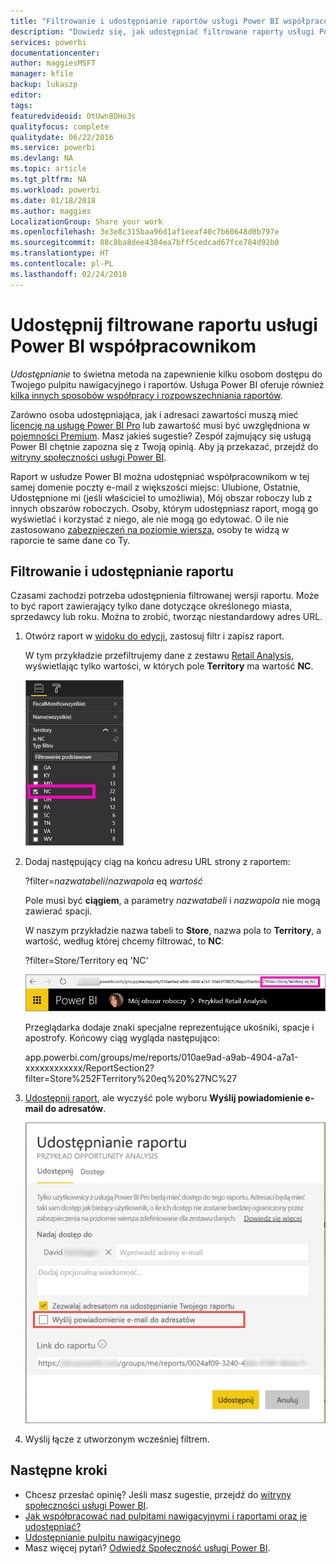 ```yaml
---
title: "Filtrowanie i udostępnianie raportów usługi Power BI współpracownikom"
description: "Dowiedz się, jak udostępniać filtrowane raporty usługi Power BI współpracownikom w Twojej organizacji."
services: powerbi
documentationcenter: 
author: maggiesMSFT
manager: kfile
backup: lukaszp
editor: 
tags: 
featuredvideoid: 0tUwn8DHo3s
qualityfocus: complete
qualitydate: 06/22/2016
ms.service: powerbi
ms.devlang: NA
ms.topic: article
ms.tgt_pltfrm: NA
ms.workload: powerbi
ms.date: 01/18/2018
ms.author: maggies
LocalizationGroup: Share your work
ms.openlocfilehash: 3e3e8c315baa96d1af1eeaf40c7b60648d0b797e
ms.sourcegitcommit: 88c8ba8dee4384ea7bff5cedcad67fce784d92b0
ms.translationtype: HT
ms.contentlocale: pl-PL
ms.lasthandoff: 02/24/2018
---
```

# <a name="share-a-filtered-power-bi-report-with-your-coworkers"></a>Udostępnij filtrowane raportu usługi Power BI współpracownikom
*Udostępnianie* to świetna metoda na zapewnienie kilku osobom dostępu do Twojego pulpitu nawigacyjnego i raportów. Usługa Power BI oferuje również [kilka innych sposobów współpracy i rozpowszechniania raportów](service-how-to-collaborate-distribute-dashboards-reports.md).

Zarówno osoba udostępniająca, jak i adresaci zawartości muszą mieć [licencję na usługę Power BI Pro](service-free-vs-pro.md) lub zawartość musi być uwzględniona w [pojemności Premium](service-premium.md). Masz jakieś sugestie? Zespół zajmujący się usługą Power BI chętnie zapozna się z Twoją opinią. Aby ją przekazać, przejdź do [witryny społeczności usługi Power BI](https://community.powerbi.com/).

Raport w usłudze Power BI można udostępniać współpracownikom w tej samej domenie poczty e-mail z większości miejsc: Ulubione, Ostatnie, Udostępnione mi (jeśli właściciel to umożliwia), Mój obszar roboczy lub z innych obszarów roboczych. Osoby, którym udostępniasz raport, mogą go wyświetlać i korzystać z niego, ale nie mogą go edytować. O ile nie zastosowano [zabezpieczeń na poziomie wiersza](service-admin-rls.md), osoby te widzą w raporcie te same dane co Ty. 

## <a name="filter-and-share-a-report"></a>Filtrowanie i udostępnianie raportu
Czasami zachodzi potrzeba udostępnienia filtrowanej wersji raportu. Może to być raport zawierający tylko dane dotyczące określonego miasta, sprzedawcy lub roku. Można to zrobić, tworząc niestandardowy adres URL.

1. Otwórz raport w [widoku do edycji](service-reading-view-and-editing-view.md), zastosuj filtr i zapisz raport.
   
   W tym przykładzie przefiltrujemy dane z zestawu [Retail Analysis](sample-tutorial-connect-to-the-samples.md), wyświetlając tylko wartości, w których pole **Territory** ma wartość **NC**.
   
   ![Okienko filtru raportu](media/service-share-reports/power-bi-filter-report2.png)
2. Dodaj następujący ciąg na końcu adresu URL strony z raportem:
   
   ?filter=*nazwatabeli*/*nazwapola* eq *wartość*
   
    Pole musi być **ciągiem**, a parametry *nazwatabeli* i *nazwapola* nie mogą zawierać spacji.
   
   W naszym przykładzie nazwa tabeli to **Store**, nazwa pola to **Territory**, a wartość, według której chcemy filtrować, to **NC**:
   
    ?filter=Store/Territory eq 'NC'
   
   ![Adres URL przefiltrowanego raportu](media/service-share-reports/power-bi-filter-url3.png)
   
   Przeglądarka dodaje znaki specjalne reprezentujące ukośniki, spacje i apostrofy. Końcowy ciąg wygląda następująco:
   
   app.powerbi.com/groups/me/reports/010ae9ad-a9ab-4904-a7a1-xxxxxxxxxxxx/ReportSection2?filter=Store%252FTerritory%20eq%20%27NC%27

3. [Udostępnij raport](service-share-dashboards.md), ale wyczyść pole wyboru **Wyślij powiadomienie e-mail do adresatów**. 

    ![Okno dialogowe Udostępnij raport](media/service-share-reports/power-bi-share-report-dialog.png)

4. Wyślij łącze z utworzonym wcześniej filtrem.

## <a name="next-steps"></a>Następne kroki
* Chcesz przesłać opinię? Jeśli masz sugestie, przejdź do [witryny społeczności usługi Power BI](https://community.powerbi.com/).
* [Jak współpracować nad pulpitami nawigacyjnymi i raportami oraz je udostępniać?](service-how-to-collaborate-distribute-dashboards-reports.md)
* [Udostępnianie pulpitu nawigacyjnego](service-share-dashboards.md)
* Masz więcej pytań? [Odwiedź Społeczność usługi Power BI](http://community.powerbi.com/).

